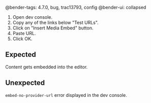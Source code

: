 @bender-tags: 4.7.0, bug, trac13793, config
@bender-ui: collapsed

1. Open dev console.
1. Copy any of the links below "Test URLs".
1. Click on "Insert Media Embed" button.
1. Paste URL.
1. Click OK.

## Expected

Content gets embedded into the editor.

## Unexpected

`embed-no-provider-url` error displayed in the dev console.
